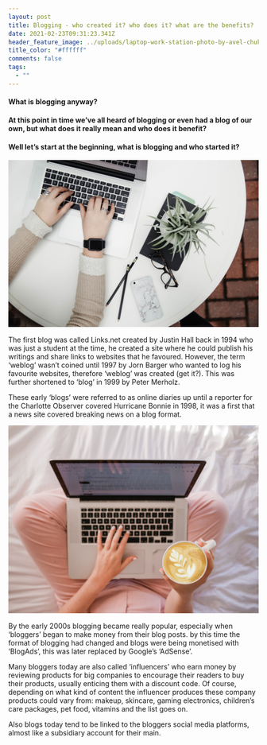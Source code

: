 ```yaml
---
layout: post
title: Blogging - who created it? who does it? what are the benefits?
date: 2021-02-23T09:31:23.341Z
header_feature_image: ../uploads/laptop-work-station-photo-by-avel-chuklanov-on-unsplash-.jpg
title_color: "#ffffff"
comments: false
tags:
  - ""
---
```

#### What is blogging anyway? 

#### At this point in time we’ve all heard of blogging or even had a blog of our own, but what does it really mean and who does it benefit? 

#### Well let’s start at the beginning, what is blogging and who started it?

![](../uploads/blog-1-laptop-and-plant-photo-by-corinne-kutz-on-unsplash-.jpg)

The first blog was called Links.net created by Justin Hall back in 1994 who was just a student at the time, he created a site where he could publish his writings and share links to websites that he favoured. However, the term ‘weblog’ wasn’t coined until 1997 by Jorn Barger who wanted to log his favourite websites, therefore ‘weblog’ was created (get it?). This was further shortened to ‘blog’ in 1999 by Peter Merholz. 

These early ‘blogs’ were referred to as online diaries up until a reporter for the Charlotte Observer covered Hurricane Bonnie in 1998, it was a first that a news site covered breaking news on a blog format.

![](../uploads/laptop-and-coffee-birds-eye-view-photo-by-sincerely-media-on-unsplash-.jpg)

By the early 2000s blogging became really popular, especially when ‘bloggers’ began to make money from their blog posts. by this time the format of blogging had changed and blogs were being monetised with ‘BlogAds’, this was later replaced by Google’s ‘AdSense’. 

Many bloggers today are also called ‘influencers’ who earn money by reviewing products for big companies to encourage their readers to buy their products, usually enticing them with a discount code. Of course, depending on what kind of content the influencer produces these company products could vary from: makeup, skincare, gaming electronics, children’s care packages, pet food, vitamins and the list goes on.

Also blogs today tend to be linked to the bloggers social media platforms, almost like a subsidiary account for their main.